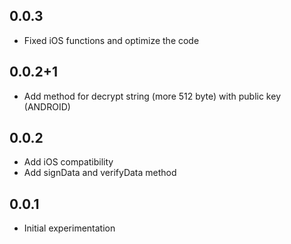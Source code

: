 ## 0.0.3

* Fixed iOS functions and optimize the code

## 0.0.2+1

* Add method for decrypt string (more 512 byte) with public key (ANDROID)

## 0.0.2

* Add iOS compatibility
* Add signData and verifyData method

## 0.0.1

* Initial experimentation